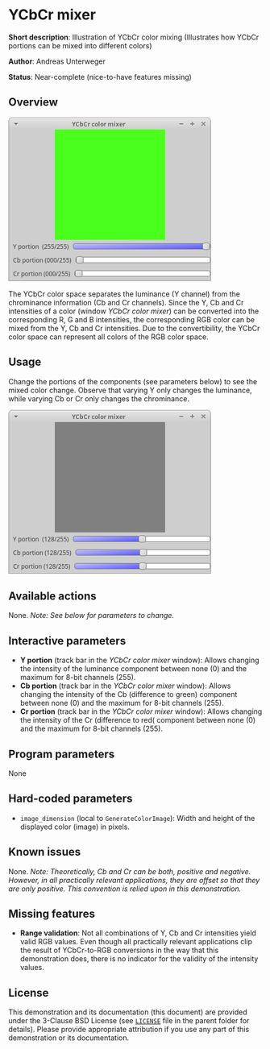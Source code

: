 YCbCr mixer
===========

**Short description**: Illustration of YCbCr color mixing (Illustrates how YCbCr portions can be mixed into different colors)

**Author**: Andreas Unterweger

**Status**: Near-complete (nice-to-have features missing)

Overview
--------

![Screenshot](../screenshots/ycbcr_mixer.png)

The YCbCr color space separates the luminance (Y channel) from the chrominance information (Cb and Cr channels). Since the Y, Cb and Cr intensities of a color (window *YCbCr color mixer*) can be converted into the corresponding R, G and B intensities, the corresponding RGB color can be mixed from the Y, Cb and Cr intensities. Due to the convertibility, the YCbCr color space can represent all colors of the RGB color space.

Usage
-----

Change the portions of the components (see parameters below) to see the mixed color change. Observe that varying Y only changes the luminance, while varying Cb or Cr only changes the chrominance.

![Screenshot after mixing the color grey](../screenshots/ycbcr_mixer_grey.png)

Available actions
-----------------

None. *Note: See below for parameters to change.*

Interactive parameters
----------------------

* **Y portion** (track bar in the *YCbCr color mixer* window): Allows changing the intensity of the luminance component between none (0) and the maximum for 8-bit channels (255).
* **Cb portion** (track bar in the *YCbCr color mixer* window): Allows changing the intensity of the Cb (difference to green) component between none (0) and the maximum for 8-bit channels (255).
* **Cr portion** (track bar in the *YCbCr color mixer* window): Allows changing the intensity of the Cr (difference to red( component between none (0) and the maximum for 8-bit channels (255).

Program parameters
------------------

None

Hard-coded parameters
---------------------

* `image_dimension` (local to `GenerateColorImage`): Width and height of the displayed color (image) in pixels.

Known issues
------------

None. *Note: Theoretically, Cb and Cr can be both, positive and negative. However, in all practically relevant applications, they are offset so that they are only positive. This convention is relied upon in this demonstration.*

Missing features
----------------

* **Range validation**: Not all combinations of Y, Cb and Cr intensities yield valid RGB values. Even though all practically relevant applications clip the result of YCbCr-to-RGB conversions in the way that this demonstration does, there is no indicator for the validity of the intensity values.

License
-------

This demonstration and its documentation (this document) are provided under the 3-Clause BSD License (see [`LICENSE`](../LICENSE) file in the parent folder for details). Please provide appropriate attribution if you use any part of this demonstration or its documentation.